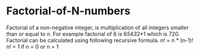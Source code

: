 # Factorial-of-N-numbers
Factorial of a non-negative integer, is multiplication of all integers smaller than or equal to n. For example factorial of 6 is 6*5*4*3*2*1 which is 720.
Factorial can be calculated using following recursive formula. 
  n! = n * (n-1)!
  n! = 1 if n = 0 or n = 1
